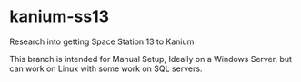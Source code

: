 # kanium-ss13
Research into getting Space Station 13 to Kanium

This branch is intended for Manual Setup, Ideally on a Windows Server, but can work on Linux with some work on SQL servers.
